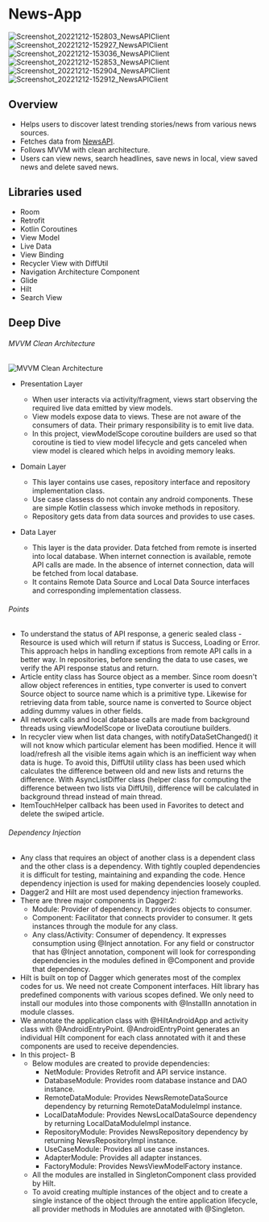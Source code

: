# News-App
![Screenshot_20221212-152803_NewsAPIClient](https://user-images.githubusercontent.com/39825424/207020868-d3a0e2ad-0dc2-46b8-b0c6-41b356a7b72f.jpg)
![Screenshot_20221212-152927_NewsAPIClient](https://user-images.githubusercontent.com/39825424/207021011-9093d22b-9eb3-4bb8-be58-8778ab6f0a1f.jpg)
![Screenshot_20221212-153036_NewsAPIClient](https://user-images.githubusercontent.com/39825424/207021033-51e51415-18c2-4b81-9686-913ee0dede78.jpg)
![Screenshot_20221212-152853_NewsAPIClient](https://user-images.githubusercontent.com/39825424/207021063-5431c52c-ae7b-4922-8a6e-6b3a13b3d0d6.jpg)
![Screenshot_20221212-152904_NewsAPIClient](https://user-images.githubusercontent.com/39825424/207021090-2c14b582-846f-4cc9-b8d8-b1e3a64982ea.jpg)
![Screenshot_20221212-152912_NewsAPIClient](https://user-images.githubusercontent.com/39825424/207021117-a24e1992-a83b-4cd4-9485-211438487d93.jpg)

## Overview
* Helps users to discover latest trending stories/news from various news sources. 
* Fetches data from [NewsAPI](https://newsapi.org/). 
* Follows MVVM with clean architecture.
* Users can view news, search headlines, save news in local, view saved news and delete saved news.

## Libraries used
* Room
* Retrofit
* Kotlin Coroutines
* View Model
* Live Data
* View Binding
* Recycler View with DiffUtil
* Navigation Architecture Component
* Glide
* Hilt
* Search View

## Deep Dive
###### MVVM Clean Architecture
![MVVM Clean Architecture](https://user-images.githubusercontent.com/39825424/206482851-5dac75fe-1bbc-4f4b-ac48-a6ee51614ee7.jpg)

* Presentation Layer
   * When user interacts via activity/fragment, views start observing the required live data emitted by view models.
   * View models expose data to views. These are not aware of the consumers of data. Their primary responsibility is to emit live data.
   * In this project, viewModelScope coroutine builders are used so that coroutine is tied to view model lifecycle and gets canceled when view model is cleared which helps in avoiding memory leaks.

* Domain Layer
  * This layer contains use cases, repository interface and repository implementation class.
  * Use case classess do not contain any android components. These are simple Kotlin classess which invoke methods in repository.
  * Repository gets data from data sources and provides to use cases.

* Data Layer
   * This layer is the data provider. Data fetched from remote is inserted into local database. When internet connection is available, remote API calls are made. In the absence of internet connection, data will be fetched from local database.
   * It contains Remote Data Source and Local Data Source interfaces and corresponding implementation classess.

###### Points
* To understand the status of API response, a generic sealed class - Resource is used which will return if status is Success, Loading or Error. This approach helps in handling exceptions from remote API calls in a better way. In repositories, before sending the data to use cases, we verify the API response status and return.
* Article entity class has Source object as a member. Since room doesn't allow object references in entities, type converter is used to convert Source object to source name which is a primitive type. Likewise for retrieving data from table, source name is converted to Source object adding dummy values in other fields.
* All network calls and local database calls are made from background threads using viewModelScope or liveData coroutiune builders.
* In recycler view when list data changes, with notifyDataSetChanged() it will not know which particular element has been modified. Hence it will load/refresh all the visible items again which is an inefficient way when data is huge. To avoid this, DiffUtil utility class has been used which calculates the difference between old and new lists and returns the difference. With AsyncListDiffer class (helper class for computing the difference between two lists via DiffUtil), difference will be calculated in background thread instead of main thread.
* ItemTouchHelper callback has been used in Favorites to detect and delete the swiped article.

###### Dependency Injection
* Any class that requires an object of another class is a dependent class and the other class is a dependency. With tightly coupled dependencies it is difficult for testing, maintaining and expanding the code. Hence dependency injection is used for making dependencies loosely coupled.
* Dagger2 and Hilt are most used dependency injection frameworks.
* There are three major components in Dagger2:
    * Module: Provider of dependency. It provides objects to consumer.
    * Component: Facilitator that connects provider to consumer. It gets instances through the module for any class. 
    * Any class/Activity: Consumer of dependency. It expresses consumption using @Inject annotation. For any field or constructor that has @Inject annotation, component will look for corresponding dependencies in the modules defined in @Component and provide that dependency.
* Hilt is built on top of Dagger which generates most of the complex codes for us. We need not create Component interfaces. Hilt library has predefined components with various scopes defined. We only need to install our modules into those components with @InstallIn annotation in module classes.
* We annotate the application class with @HiltAndroidApp and activity class with @AndroidEntryPoint. @AndroidEntryPoint generates an individual Hilt component for each class annotated with it and these components are used to receive dependencies.
* In this project- B
  * Below modules are created to provide dependencies:
    * NetModule: Provides Retrofit and API service instance.
    * DatabaseModule: Provides room database instance and DAO instance.
    * RemoteDataModule: Provides NewsRemoteDataSource dependency by returning RemoteDataModuleImpl instance.
    * LocalDataModule: Provides NewsLocalDataSource dependency by returning LocalDataModuleImpl instance.
    * RepositoryModule: Provides NewsRepository dependency by returning NewsRepositoryImpl instance.
    * UseCaseModule: Provides all use case instances.
    * AdapterModule: Provides all adapter instances.
    * FactoryModule: Provides NewsViewModelFactory instance.
  * All the modules are installed in SingletonComponent class provided by Hilt.
  * To avoid creating multiple instances of the object and to create a single instance of the object through the entire application lifecycle, all provider methods in      Modules are annotated with @Singleton.
   
